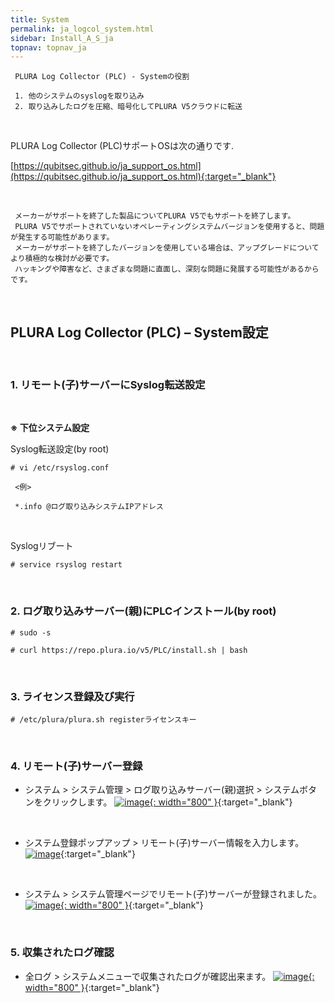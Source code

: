 ```yaml
---
title: System
permalink: ja_logcol_system.html
sidebar: Install_A_S_ja
topnav: topnav_ja
---
```



     PLURA Log Collector (PLC) - Systemの役割

     1. 他のシステムのsyslogを取り込み
     2. 取り込みしたログを圧縮、暗号化してPLURA V5クラウドに転送

<br />

PLURA Log Collector (PLC)サポートOSは次の通りです.

[https://qubitsec.github.io/ja_support_os.html](https://qubitsec.github.io/ja_support_os.html){:target="_blank"}

<br />

     メーカーがサポートを終了した製品についてPLURA V5でもサポートを終了します。
     PLURA V5でサポートされていないオペレーティングシステムバージョンを使用すると、問題が発生する可能性があります。
     メーカーがサポートを終了したバージョンを使用している場合は、アップグレードについてより積極的な検討が必要です。
     ハッキングや障害など、さまざまな問題に直面し、深刻な問題に発展する可能性があるからです。

<br />

## PLURA Log Collector (PLC) – System設定

<br />

### 1. リモート(子)サーバーにSyslog転送設定

<br />

__※ 下位システム設定__

Syslog転送設定(by root)

`# vi /etc/rsyslog.conf`

     <例>

     *.info @ログ取り込みシステムIPアドレス

<br />

Syslogリブート

`# service rsyslog restart`

<br />

### 2. ログ取り込みサーバー(親)にPLCインストール(by root)


`# sudo -s`

`# curl https://repo.plura.io/v5/PLC/install.sh | bash`

<br />

### 3. ライセンス登録及び実行

`# /etc/plura/plura.sh registerライセンスキー`

<br />

### 4. リモート(子)サーバー登録

- システム  > システム管理 > ログ取り込みサーバー(親)選択 > システムボタンをクリックします。
[![image](/docs/images/Ins_G/logCol_system/ja_sys_3.png){: width="800" }](/docs/images/Ins_G/logCol_system/ja_sys_3.png){:target="_blank"}

<br />

- システム登録ポップアップ > リモート(子)サーバー情報を入力します。
[![image](/docs/images/Ins_G/logCol_system/ja_sys_4.png)](/docs/images/Ins_G/logCol_system/ja_sys_4.png){:target="_blank"}

<br />

- システム > システム管理ページでリモート(子)サーバーが登録されました。
[![image](/docs/images/Ins_G/logCol_system/ja_sys_5.png){: width="800" }](/docs/images/Ins_G/logCol_system/ja_sys_5.png){:target="_blank"}

<br />

### 5. 収集されたログ確認

- 全ログ > システムメニューで収集されたログが確認出来ます。
[![image](/docs/images/Ins_G/logCol_system/ja_sys_6.png){: width="800" }](/docs/images/Ins_G/logCol_system/ja_sys_6.png){:target="_blank"}